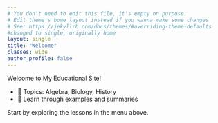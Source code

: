 ```yaml
---
# You don't need to edit this file, it's empty on purpose.
# Edit theme's home layout instead if you wanna make some changes
# See: https://jekyllrb.com/docs/themes/#overriding-theme-defaults
#changed to single, originally home
layout: single
title: "Welcome"
classes: wide
author_profile: false
---
```

Welcome to My Educational Site!

- 📘 Topics: Algebra, Biology, History
- 🧠 Learn through examples and summaries

Start by exploring the lessons in the menu above.

